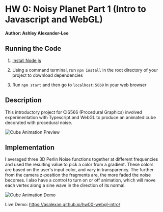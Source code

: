 # HW 0: Noisy Planet Part 1 (Intro to Javascript and WebGL)

**Author: Ashley Alexander-Lee**

## Running the Code

1. [Install Node.js](https://nodejs.org/en/download/)

2. Using a command terminal, run `npm install` in the root directory of your project to download dependencies

3. Run `npm start` and then go to `localhost:5660` in your web browser

## Description
This introductory project for CIS566 (Procedural Graphics) involved experimentation with Typescript and WebGL to produce an animated cube decorated with procedural noise. 

![Cube Animation Preview](/images/cis566-hw0-2.gif)

## Implementation 
I averaged three 3D Perlin Noise functions together at different frequencies and used the resulting value to pick a color from a gradient. These colors are based on the user's input color, and vary in transparency. The further from the camera z-position the fragments are, the more faded the noise becomes. I also have a control to turn on or off animation, which will move each vertex along a sine wave in the direction of its normal.

![Cube Animation Demo](/images/cis566-hw0-3.gif)

Live Demo: https://asalexan.github.io/hw00-webgl-intro/
